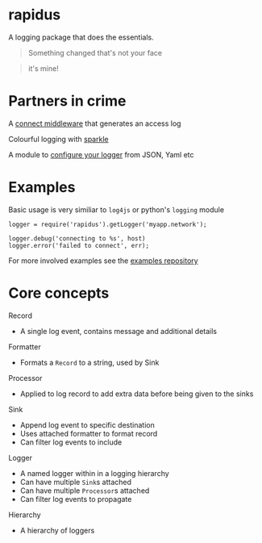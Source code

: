 # rapidus
A logging package that does the essentials.

> Something changed that's not your face

> it's mine!

# Partners in crime

A [connect middleware](https://github.com/keis/rapidus-connect-logger) that generates an access log

Colourful logging with [sparkle](https://github.com/keis/rapidus-sparkle)

A module to [configure your logger](https://github.com/keis/rapidus-configure) from JSON, Yaml etc

# Examples

Basic usage is very similiar to `log4js` or python's `logging` module

    logger = require('rapidus').getLogger('myapp.network');

    logger.debug('connecting to %s', host)
    logger.error('failed to connect', err);

For more involved examples see the [examples repository](https://github.com/keis/rapidus-examples)

# Core concepts

Record
 - A single log event, contains message and additional details

Formatter
 - Formats a `Record` to a string, used by Sink

Processor
 - Applied to log record to add extra data before being given to the sinks

Sink
 - Append log event to specific destination
 - Uses attached formatter to format record
 - Can filter log events to include

Logger
 - A named logger within in a logging hierarchy
 - Can have multiple `Sink`s attached
 - Can have multiple `Processor`s attached
 - Can filter log events to propagate

Hierarchy
 - A hierarchy of loggers

